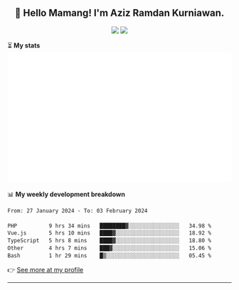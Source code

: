 <h2 align="center">👋 Hello Mamang! I'm Aziz Ramdan Kurniawan.</h2>  
<p align="center">
  <img src="https://komarev.com/ghpvc/?username=azizramdan">
  <img src="https://wakatime.com/badge/user/90056fa0-4c31-4eca-954e-2a3ac05896f9.svg">
</p>
    
⏳ **My stats**  
![](https://raw.githubusercontent.com/azizramdan/github-stats/master/generated/overview.svg#gh-dark-mode-only)

📊 **My weekly development breakdown**
<!--START_SECTION:waka-->

```txt
From: 27 January 2024 - To: 03 February 2024

PHP          9 hrs 34 mins   ████████▓░░░░░░░░░░░░░░░░   34.98 %
Vue.js       5 hrs 10 mins   ████▓░░░░░░░░░░░░░░░░░░░░   18.92 %
TypeScript   5 hrs 8 mins    ████▓░░░░░░░░░░░░░░░░░░░░   18.80 %
Other        4 hrs 7 mins    ███▓░░░░░░░░░░░░░░░░░░░░░   15.06 %
Bash         1 hr 29 mins    █▒░░░░░░░░░░░░░░░░░░░░░░░   05.45 %
```

<!--END_SECTION:waka-->
👉 [See more at my profile](https://wakatime.com/@azizramdan)
***
